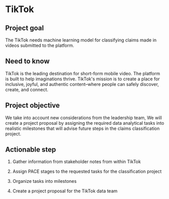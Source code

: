 # TikTok

## Project goal

The TikTok needs machine learning model for classifying claims made in videos submitted to the platform.

## Need to know

TikTok is the leading destination for short-form mobile video. The platform is built to help imaginations thrive. TikTok's mission is to create a place for inclusive, joyful, and authentic content–where people can safely discover, create, and connect.

## Project objective

We take into account new considerations from the leadership team, We will create a project proposal by assigning the required data analytical tasks into realistic milestones that will advise future steps in the claims classification project.

## Actionable step

1. Gather information from stakeholder notes from within TikTok

2. Assign PACE stages to the requested tasks for the classification project

3. Organize tasks into milestones

4. Create a project proposal for the TikTok data team
